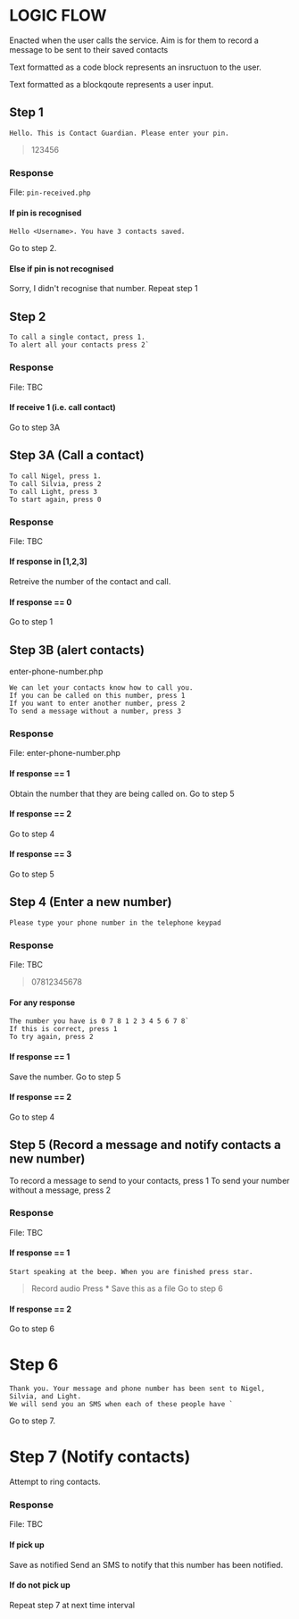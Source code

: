 # LOGIC FLOW
Enacted when the user calls the service. Aim is for them to record a message to be sent to their saved contacts

Text formatted as a code block represents an insructuon to the user.

Text formatted as a blockqoute represents a user input. 



## Step 1
`Hello. This is Contact Guardian. Please enter your pin.`
> 123456

### Response
File: `pin-received.php`

#### If pin is recognised
`Hello <Username>. You have 3 contacts saved.`

Go to step 2.

#### Else if pin is not recognised
Sorry, I didn't recognise that number.
Repeat step 1


## Step 2
```
To call a single contact, press 1. 
To alert all your contacts press 2`
```

### Response 
File: TBC 

#### If receive 1 (i.e. call contact)
Go to step 3A



## Step 3A (Call a contact)
```
To call Nigel, press 1. 
To call Silvia, press 2
To call Light, press 3
To start again, press 0
```

### Response 
File: TBC 

#### If response in [1,2,3]
Retreive the number of the contact and call.

#### If response == 0
Go to step 1



## Step 3B (alert contacts)
enter-phone-number.php

```
We can let your contacts know how to call you.
If you can be called on this number, press 1
If you want to enter another number, press 2
To send a message without a number, press 3
```

### Response 
File: enter-phone-number.php

#### If response == 1
Obtain the number that they are being called on.
Go to step 5

#### If response == 2
Go to step 4

#### If response == 3
Go to step 5



## Step 4 (Enter a new number)
`Please type your phone number in the telephone keypad`

### Response 
File: TBC 

> 07812345678

#### For any response
```
The number you have is 0 7 8 1 2 3 4 5 6 7 8`
If this is correct, press 1
To try again, press 2
```

#### If response == 1
Save the number. 
Go to step 5

#### If response == 2
Go to step 4



## Step 5 (Record a message and notify contacts a new number)
To record a message to send to your contacts, press 1
To send your number without a message, press 2

### Response 
File: TBC 

#### If response == 1
`Start speaking at the beep. When you are finished press star.`
> Record audio
> Press *
Save this as a file
Go to step 6

#### If response == 2
Go to step 6



# Step 6
```
Thank you. Your message and phone number has been sent to Nigel, Silvia, and Light. 
We will send you an SMS when each of these people have `
```
Go to step 7.



# Step 7 (Notify contacts)
Attempt to ring contacts. 

### Response 
File: TBC

#### If pick up
Save as notified
Send an SMS to notify that this number has been notified.

#### If do not pick up
Repeat step 7 at next time interval
